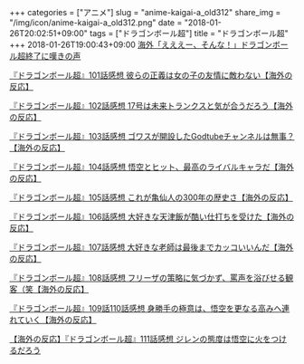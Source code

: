 +++
categories = ["アニメ"]
slug = "anime-kaigai-a_old312"
share_img = "/img/icon/anime-kaigai-a_old312.png"
date = "2018-01-26T20:02:51+09:00"
tags = ["ドラゴンボール超"]
title = "ドラゴンボール超"
+++
<span class="update-time">2018-01-26T19:00:43+09:00</span> <a href="http://www.kattobi-japan.com/archives/21780247.html" rel="nofollow" target="_blank" title="海外「えええー、そんな！」ドラゴンボール超終了に嘆きの声">海外「えええー、そんな！」ドラゴンボール超終了に嘆きの声</a>



<a href="http://kaiotahan.com/archives/2778" rel="nofollow" target="_blank" title="『ドラゴンボール超』101話感想 彼らの正義は女の子の友情に敵わない【海外の反応】">『ドラゴンボール超』101話感想 彼らの正義は女の子の友情に敵わない【海外の反応】</a>

<a href="http://kaiotahan.com/archives/2787" rel="nofollow" target="_blank" title="『ドラゴンボール超』102話感想 17号は未来トランクスと気が合うだろう【海外の反応】">『ドラゴンボール超』102話感想 17号は未来トランクスと気が合うだろう【海外の反応】</a>

<a href="http://kaiotahan.com/archives/2798" rel="nofollow" target="_blank" title="『ドラゴンボール超』103話感想 ゴワスが開設したGodtubeチャンネルは無事？【海外の反応】">『ドラゴンボール超』103話感想 ゴワスが開設したGodtubeチャンネルは無事？【海外の反応】</a>

<a href="http://kaiotahan.com/archives/2807" rel="nofollow" target="_blank" title="『ドラゴンボール超』104話感想 悟空とヒット、最高のライバルキャラだ【海外の反応】">『ドラゴンボール超』104話感想 悟空とヒット、最高のライバルキャラだ【海外の反応】</a>

<a href="http://kaiotahan.com/archives/2814" rel="nofollow" target="_blank" title="『ドラゴンボール超』105話感想 これが亀仙人の300年の歴史さ【海外の反応】">『ドラゴンボール超』105話感想 これが亀仙人の300年の歴史さ【海外の反応】</a>

<a href="http://kaiotahan.com/archives/2823" rel="nofollow" target="_blank" title="『ドラゴンボール超』106話感想 大好きな天津飯が酷い仕打ちを受けた【海外の反応】">『ドラゴンボール超』106話感想 大好きな天津飯が酷い仕打ちを受けた【海外の反応】</a>

<a href="http://kaiotahan.com/archives/2832" rel="nofollow" target="_blank" title="『ドラゴンボール超』107話感想 大好きな老師は最後までカッコいいんだ【海外の反応】">『ドラゴンボール超』107話感想 大好きな老師は最後までカッコいいんだ【海外の反応】</a>

<a href="http://kaiotahan.com/archives/2844" rel="nofollow" target="_blank" title="『ドラゴンボール超』108話感想 フリーザの策略に気づかず、罵声を浴びせる観客（笑【海外の反応】">『ドラゴンボール超』108話感想 フリーザの策略に気づかず、罵声を浴びせる観客（笑【海外の反応】</a>

<a href="http://kaiotahan.com/archives/2853" rel="nofollow" target="_blank" title="『ドラゴンボール超』109話110話感想 身勝手の極意は、悟空を更なる高みへ連れていく【海外の反応】">『ドラゴンボール超』109話110話感想 身勝手の極意は、悟空を更なる高みへ連れていく【海外の反応】</a>

<a href="http://kaiotahan.com/archives/2862" rel="nofollow" target="_blank" title="【海外の反応】『ドラゴンボール超』111話感想 ジレンの態度は悟空に火をつけるだろう">【海外の反応】『ドラゴンボール超』111話感想 ジレンの態度は悟空に火をつけるだろう</a>

